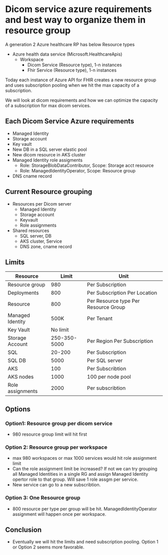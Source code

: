 # Dicom service azure requirements and best way to organize them in resource group

A generation 2 Azure healthcare RP has below Resource types

- Azure health data service (Microsoft.HealthcareApis)
    - Workspace
        - Dicom Service (Resource type), 1-n instances
        - Fhir Service (Resource type), 1-n instances

Today each instance of Azure API for FHIR creates a new resource group and uses subscription pooling when we hit the max capacity of a subscription.

We will look at dicom requirements and how we can optimize the capacity of a subscription for max dicom services. 

## Each Dicom Service Azure requirements

- Managed Identity 
- Storage account
- Key vault
- New DB in a SQL server elastic pool
- New dicom resource in AKS cluster
- Managed Identity role assigments
    - Role: StorageBlobDataContributor, Scope: Storage acct resource
    - Role: ManagedIdentityOperator, Scope: Resource group
- DNS cname record

## Current Resource grouping 

- Resources per Dicom server
    - Managed Identity
    - Storage account
    - Keyvault
    - Role assignments
- Shared resources
    - SQL server, DB
    - AKS cluster, Service
    - DNS zone, cname record

## Limits

| Resource | Limit | Unit  |
| -------- | ----- | ----- |
| Resource group | 980 | Per Subscription
| Deployments | 800 | Per Subscription Per Location
| Resource | 800 | Per Resource type Per Resource Group
| Managed Identity | 500K | Per Tenant
| Key Vault | No limit |
| Storage Account | 250-350-5000 | Per Region Per Subscription
| SQL   | 20-200 | Per Subscription
| SQL DB | 5000 | Per SQL server
| AKS | 100 | Per Subscribtion
| AKS nodes | 1000 | 100 per node pool
| Role assignments | 2000 | Per subscribtion 

## Options

### Option1: Resource group per dicom service

- 980 resource group limit will hit first

### Option 2: Resource group per workspace

- max 980 workspaces or max 1000 services would hit role assignment limit
- Can the role assignment limit be increased? If not we can try grouping all Managed Identities in a single RG and assign Managed Identity opertor role to that group. Will save 1 role assgm per service.
- New service can go to a new subscribtion.

### Option 3: One Resource group

- 800 resource per type per group will be hit. ManagedIdentityOperator assignment will happen once per workspace.

## Conclusion

-  Eventually we will hit the limits and need subscription pooling. Option 1 or Option 2 seems more favorable. 